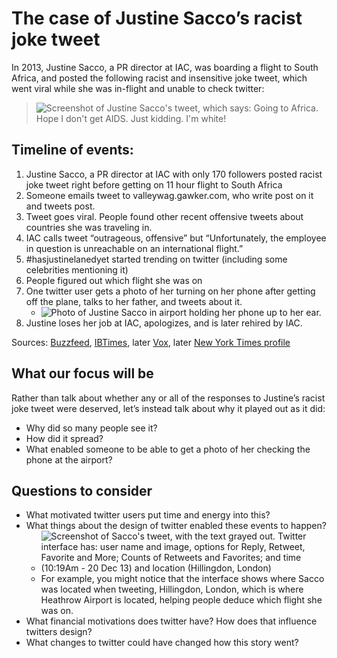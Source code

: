 # The case of Justine Sacco’s racist joke tweet

In 2013, Justine Sacco, a PR director at IAC, was boarding a flight to South Africa, and posted the following racist and insensitive joke tweet, which went viral while she was in-flight and unable to check twitter:
> ![Screenshot of Justine Sacco's tweet, which says: Going to Africa. Hope I don't get AIDS. Just kidding. I'm white!](sacco_tweet.png)

## Timeline of events:
1. Justine Sacco, a PR director at IAC with only 170 followers posted racist joke tweet right before getting on 11 hour flight to South Africa
1. Someone emails tweet to valleywag.gawker.com, who write post on it and tweets post.
1. Tweet goes viral. People found other recent offensive tweets about countries she was traveling in.
1. IAC calls tweet “outrageous, offensive” but “Unfortunately, the employee in question is unreachable on an international flight.”
1. #hasjustinelanedyet started trending on twitter (including some celebrities mentioning it)
1. People figured out which flight she was on
1. One twitter user gets a photo of her turning on her phone after getting off the plane, talks to her father, and tweets about it.
   * ![Photo of Justine Sacco in airport holding her phone up to her ear.](sacco_airport.png)
1. Justine loses her job at IAC, apologizes, and is later rehired by IAC.

Sources: [Buzzfeed](https://www.buzzfeednews.com/article/alisonvingiano/this-is-how-a-womans-offensive-tweet-became-the-worlds-top-s), [IBTimes](https://www.ibtimes.com/justine-sacco-twitter-revolt-fierce-blowback-after-aids-africa-tweet-sent-iac-execs-1517670), later [Vox](https://www.vox.com/2018/1/19/16911074/justine-sacco-iac-match-group-return-tweet), later [New York Times profile](https://www.nytimes.com/2015/02/15/magazine/how-one-stupid-tweet-ruined-justine-saccos-life.html)


## What our focus will be
Rather than talk about whether any or all of the responses to Justine’s racist joke tweet were deserved, let’s instead talk about why it played out as it did:
- Why did so many people see it?
- How did it spread?
- What enabled someone to be able to get a photo of her checking the phone at the airport?


## Questions to consider
- What motivated twitter users put time and energy into this?
- What things about the design of twitter enabled these events to happen?
  - ![Screenshot of Sacco's tweet, with the text grayed out. Twitter interface has: user name and image, options for Reply, Retweet, Favorite and More; Counts of Retweets and Favorites; and time (10:19Am - 20 Dec 13) and location (Hillingdon, London)](sacco_tweet_interface.png)
  - For example, you might notice that the interface shows where Sacco was located when tweeting, Hillingdon, London, which is where Heathrow Airport is located, helping people deduce which flight she was on.
- What financial motivations does twitter have? How does that influence twitters design?
- What changes to twitter could have changed how this story went?
